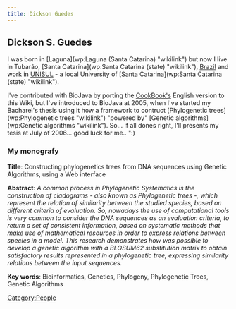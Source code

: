 ```yaml
---
title: Dickson Guedes
---
```


Dickson S. Guedes
-----------------

I was born in [Laguna](wp:Laguna (Santa Catarina) "wikilink") but now I
live in Tubarão, [Santa Catarina](wp:Santa Catarina (state) "wikilink"),
[Brazil](wp:Brazil "wikilink") and work in
[UNISUL](http://www.unisul.br) - a local University of [Santa
Catarina](wp:Santa Catarina (state) "wikilink").

I've contributed with BioJava by porting the
[CookBook's](Biojava:Cookbook "wikilink") English version to this Wiki,
but I've introduced to BioJava at 2005, when I've started my Bacharel's
thesis using it how a framework to contruct [Phylogenetic
trees](wp:Phylogenetic trees "wikilink") "powered by" [Genetic
algorithms](wp:Genetic algorithms "wikilink"). So... if all dones right,
I'll presents my tesis at July of 2006... good luck for me.. ":)

### My monografy

**Title**: Constructing phylogenetics trees from DNA sequences using
Genetic Algorithms, using a Web interface

**Abstract**: *A common process in Phylogenetic Systematics is the
construction of cladograms - also known as Phylogenetic trees -, which
represent the relation of similarity between the studied species, based
on different criteria of evaluation. So, nowadays the use of
computational tools is very common to consider the DNA sequences as an
evaluation criteria, to return a set of consistent information, based on
systematic methods that make use of mathematical resources in order to
express relations between species in a model. This research demonstrates
how was possible to develop a genetic algorithm with a BLOSUM62
substitution matrix to obtain satisfactory results represented in a
phylogenetic tree, expressing similarity relations between the input
sequences.*

**Key words**: Bioinformatics, Genetics, Phylogeny, Phylogenetic Trees,
Genetic Algorithms

<Category:People>
